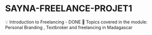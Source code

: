 # SAYNA-FREELANCE-PROJET1

💡 Introduction to Freelancing - DONE
🚀 Topics covered in the module: Personal Branding , Textbroker and freelancing in Madagascar
